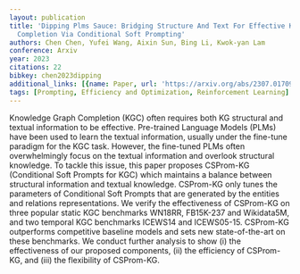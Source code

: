 ```yaml
---
layout: publication
title: 'Dipping Plms Sauce: Bridging Structure And Text For Effective Knowledge Graph
  Completion Via Conditional Soft Prompting'
authors: Chen Chen, Yufei Wang, Aixin Sun, Bing Li, Kwok-yan Lam
conference: Arxiv
year: 2023
citations: 22
bibkey: chen2023dipping
additional_links: [{name: Paper, url: 'https://arxiv.org/abs/2307.01709'}]
tags: [Prompting, Efficiency and Optimization, Reinforcement Learning]
---
```

Knowledge Graph Completion (KGC) often requires both KG structural and
textual information to be effective. Pre-trained Language Models (PLMs) have
been used to learn the textual information, usually under the fine-tune
paradigm for the KGC task. However, the fine-tuned PLMs often overwhelmingly
focus on the textual information and overlook structural knowledge. To tackle
this issue, this paper proposes CSProm-KG (Conditional Soft Prompts for KGC)
which maintains a balance between structural information and textual knowledge.
CSProm-KG only tunes the parameters of Conditional Soft Prompts that are
generated by the entities and relations representations. We verify the
effectiveness of CSProm-KG on three popular static KGC benchmarks WN18RR,
FB15K-237 and Wikidata5M, and two temporal KGC benchmarks ICEWS14 and
ICEWS05-15. CSProm-KG outperforms competitive baseline models and sets new
state-of-the-art on these benchmarks. We conduct further analysis to show (i)
the effectiveness of our proposed components, (ii) the efficiency of CSProm-KG,
and (iii) the flexibility of CSProm-KG.
